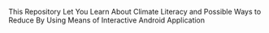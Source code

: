 This Repository Let You Learn About Climate Literacy and Possible Ways to Reduce By Using Means of Interactive Android Application
